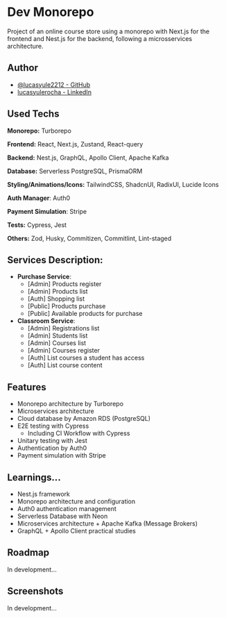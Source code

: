 # Dev Monorepo

Project of an online course store using a monorepo with Next.js for the frontend and Nest.js for the backend, following a microsservices architecture.

## Author

- [@lucasyule2212 - GitHub](https://www.github.com/lucasyule2212)
- [lucasyulerocha - LinkedIn](https://www.linkedin.com/in/lucasyulerocha/)

## Used Techs

**Monorepo:** Turborepo

**Frontend:** React, Next.js, Zustand, React-query

**Backend:** Nest.js, GraphQL, Apollo Client, Apache Kafka

**Database:** Serverless PostgreSQL, PrismaORM

**Styling/Animations/Icons:** TailwindCSS, ShadcnUI, RadixUI, Lucide Icons

**Auth Manager**: Auth0

**Payment Simulation**: Stripe

**Tests:** Cypress, Jest

**Others:** Zod, Husky, Commitizen, Commitlint, Lint-staged

## Services Description:

- **Purchase Service**:
  - [Admin] Products register
  - [Admin] Products list
  - [Auth] Shopping list
  - [Public] Products purchase
  - [Public] Available products for purchase
- **Classroom Service**:
  - [Admin] Registrations list
  - [Admin] Students list
  - [Admin] Courses list
  - [Admin] Courses register
  - [Auth] List courses a student has access
  - [Auth] List course content

## Features

- Monorepo architecture by Turborepo
- Microservices architecture
- Cloud database by Amazon RDS (PostgreSQL)
- E2E testing with Cypress
  - Including CI Workflow with Cypress
- Unitary testing with Jest
- Authentication by Auth0
- Payment simulation with Stripe

## Learnings...

- Nest.js framework
- Monorepo architecture and configuration
- Auth0 authentication management
- Serverless Database with Neon
- Microservices architecture + Apache Kafka (Message Brokers)
- GraphQL + Apollo Client practical studies

## Roadmap

In development...

## Screenshots

In development...
